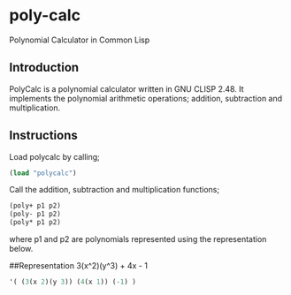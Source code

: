# poly-calc
Polynomial Calculator in Common Lisp

## Introduction
PolyCalc is a polynomial calculator written in GNU CLISP 2.48. It implements the polynomial arithmetic operations; addition, subtraction and multiplication.

## Instructions
Load polycalc by calling;
```lisp
(load "polycalc")
```
Call the addition, subtraction and multiplication functions;
```lisp
(poly+ p1 p2)
(poly- p1 p2)
(poly* p1 p2)
```
where p1 and p2 are polynomials represented using the representation below.

##Representation
3(x^2)(y^3) + 4x - 1

```lisp
'( (3(x 2)(y 3)) (4(x 1)) (-1) )
```
